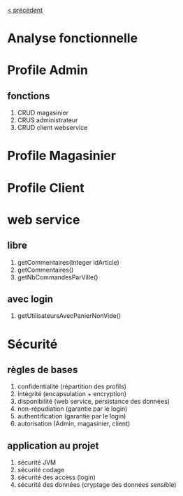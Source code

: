 [< précédent](../README.md)

# Analyse fonctionnelle

# Profile Admin

## fonctions

1. CRUD magasinier
1. CRUS administrateur
1. CRUD client webservice

# Profile Magasinier

# Profile Client

# web service

## libre

1. getCommentaires(Integer idArticle)
1. getCommentaires()
1. getNbCommandesParVille()

## avec login

1. getUtilisateursAvecPanierNonVide()

# Sécurité

## règles de bases

1. confidentialité (répartition des profils)
1. intégrité (encapsulation + encryption)
1. disponibilité (web service, persistance des données)
1. non-répudiation (garantie par le login)
1. authentification (garantie par le login)
1. autorisation (Admin, magasinier, client)

## application au projet

1. sécurité JVM
1. sécurité codage
1. sécurité des accèss (login)
1. sécurité des données (cryptage des données sensible)
